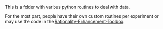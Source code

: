 This is a folder with various python routines to deal with data. 

For the most part, people have their own custom routines per experiment or may use the code in the [Rationality-Enhancement-Toolbox](RationalityEnhancement/Rationality-Enhancement-Toolbox).
